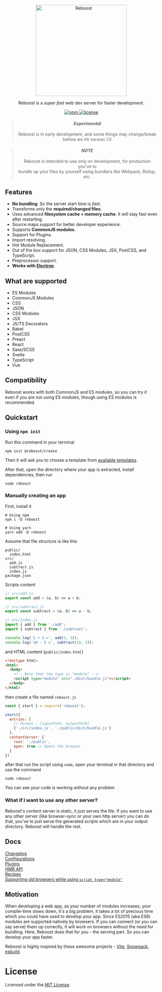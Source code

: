 <p align="center">
  <img
    src="https://user-images.githubusercontent.com/44255990/87145104-73c7ab80-c2c6-11ea-9174-e90a5f71c811.png"
    alt="Reboost"
    width="300">
</p>
<p align="center">Reboost is a <i>super fast</i> web dev server for faster development.</p>

<p align="center">
  <a href="https://www.npmjs.com/package/reboost">
    <img alt="npm" src="https://img.shields.io/npm/v/reboost?style=flat-square">
  </a>
  <a href="https://github.com/sarsamurmu/reboost/blob/primary/LICENSE">
    <img alt="license" src="https://img.shields.io/npm/l/reboost?style=flat-square">
  </a>
</p>

<blockquote align="center">
  <h4><i><b>Experimental</b></i></h4>
  Reboost is in early development, and some things may change/break before we hit version 1.0
</blockquote>

<blockquote align="center">
  <h4><i><b>NOTE</b></i></h4>
  Reboost is intended to use only on development, for production you've to <br>
  bundle up your files by yourself using bundlers like Webpack, Rollup, etc.
</blockquote>

## Features
- **No bundling**. So the server start time is *fast*.
- Transforms only the **required/changed files**.
- Uses advanced **filesystem cache + memory cache**. It will stay fast even after restarting.
- Source maps support for better developer experience.
- Supports **CommonJS modules**.
- Support for Plugins.
- Import resolving.
- Hot Module Replacement.
- Out of the box support for JSON, CSS Modules, JSX, PostCSS, and TypeScript.
- Preprocessor support.
- **Works with [Electron](https://www.electronjs.org/)**.

## What are supported
- ES Modules
- CommonJS Modules
- CSS
- JSON
- CSS Modules
- JSX
- JS/TS Decorators
- Babel
- PostCSS
- Preact
- React
- Sass/SCSS
- Svelte
- TypeScript
- Vue

## Compatibility
Reboost works with both CommonJS and ES modules, so you can try it even
if you are not using ES modules, though using ES modules is recommended.

## Quickstart
### Using `npm init`
Run this command in your terminal
```shell
npm init @reboost/create
```
Then it will ask you to choose a template from
[available templates](/packages/create-app/README.md#available-templates).

After that, open the directory where your app is extracted, install dependencies,
then run
```shell
node reboost
```
### Manually creating an app
First, install it
```shell
# Using npm
npm i -D reboost

# Using yarn
yarn add -D reboost
```
Assume that file structure is like this
```
public/
  index.html
src/
  add.js
  subtract.js
  index.js
package.json
```
Scripts content
```js
// src/add.js
export const add = (a, b) => a + b;

// src/subtract.js
export const subtract = (a, b) => a - b;

// src/index.js
import { add } from './add';
import { subtract } from './subtract';

console.log('1 + 3 =', add(1, 3));
console.log('10 - 5 =', subtract(10, 5));
```
and HTML content (`public/index.html`)
```html
<!doctype html>
<html>
  <body>
    <!-- Note that the type is "module" -->
    <script type="module" src="./dist/bundle.js"></script>
  </body>
</html>
```

then create a file named `reboost.js`
```js
const { start } = require('reboost');

start({
  entries: [
    // Format - [inputPath, outputPath]
    ['./src/index.js', './public/dist/bundle.js']
  ],
  contentServer: {
    root: './public',
    open: true // Opens the browser
  }
})
```
after that run the script using `node`, open your terminal in that directory and use the command
```shell
node reboost
```
You can see your code is working without any problem

### What if I want to use any other server?
Reboost's content server is static, it just serves the file. If you want
to use any other server (like browser-sync or your own http server) you can do that,
you've to just serve the generated scripts which are in your output directory.
Reboost will handle the rest.

## Docs
[Changelog](/CHANGELOG.md)\
[Configurations](/docs/configurations.md)\
[Plugins](/docs/plugins.md)\
[HMR API](/docs/hmr.md)\
[Recipes](/docs/recipes.md)\
[Supporting old browsers while using `script type="module"`](/docs/supporting-old-browsers.md)

## Motivation
When developing a web app, as your number of modules increases,
your compile-time slows down, it's a big problem, it takes a lot of precious
time which you could have used to develop your app. Since ES2015 (aka ES6) modules
are supported natively by browsers. If you can connect (or you can say serve) them
up correctly, it will work on browsers without the need for bundling. Here, Reboost
does that for you - the serving part. So you can develop your app faster.

Reboost is highly inspired by these awesome projects - [Vite](https://github.com/vitejs/vite),
[Snowpack](https://github.com/pikapkg/snowpack), [esbuild](https://github.com/evanw/esbuild).

# License
Licensed under the [MIT License](/LICENSE).

